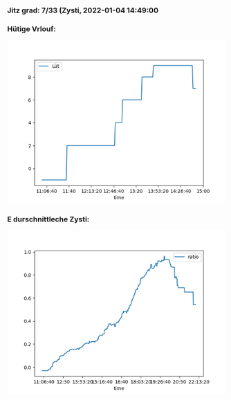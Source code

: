 ### Jitz grad: 7/33 (Zysti, 2022-01-04 14:49:00

### Hütige Vrlouf:
![Graph](Today.png)

### E durschnittleche Zysti:
![Graph](Zysti.png)
